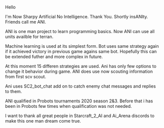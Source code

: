 Hello

I'm Now Sharpy Artificial No Intelligence. Thank You. Shortly insANIty. Friends call me ANI.

ANI is one man project to learn programming basics. Now ANI can use all units availble for terran.

Machine learning is used at its simplest form. Bot uses same strategy again if it achieved victory in previous game agains same bot. Hopefully this can be extended futher and more complex in future.

At this moment 15 differen strategies are used. Ani has only few options to change it behavior during game. ANI does use now scouting information from first scv scout.

Ani uses SC2_bot_chat add on to catch enemy chat messages and replies to them.

ANI qualified in Probots tournaments 2020 season 2&3. Before that i has been in Probots few times when qualification was not needed.

I want to thank all great people in Starcraft_2_AI and Ai_Arena discords to make this one man dream come true.
